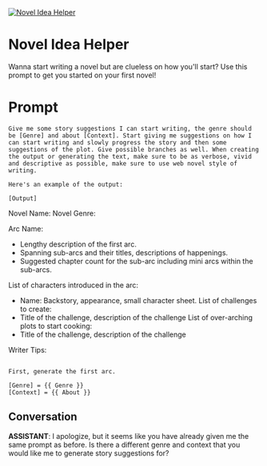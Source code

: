 
[![Novel Idea Helper](https://flow-prompt-covers.s3.us-west-1.amazonaws.com/icon/minimalist/mini_3.png)]()
# Novel Idea Helper 
Wanna start writing a novel but are clueless on how you'll start? Use this prompt to get you started on your first novel!

# Prompt

```
Give me some story suggestions I can start writing, the genre should be [Genre] and about [Context]. Start giving me suggestions on how I can start writing and slowly progress the story and then some suggestions of the plot. Give possible branches as well. When creating the output or generating the text, make sure to be as verbose, vivid and descriptive as possible, make sure to use web novel style of writing.

Here's an example of the output:

[Output]
```
Novel Name:
Novel Genre:

Arc Name:
- Lengthy description of the first arc.
- Spanning sub-arcs and their titles, descriptions of happenings.
- Suggested chapter count for the sub-arc including mini arcs within the sub-arcs.

List of characters introduced in the arc:
- Name: Backstory, appearance, small character sheet.
List of challenges to create:
- Title of the challenge, description of the challenge
List of over-arching plots to start cooking:
- Title of the challenge, description of the challenge

Writer Tips:
```

First, generate the first arc.

[Genre] = {{ Genre }}
[Context] = {{ About }}
```

## Conversation

**ASSISTANT**: I apologize, but it seems like you have already given me the same prompt as before. Is there a different genre and context that you would like me to generate story suggestions for?


